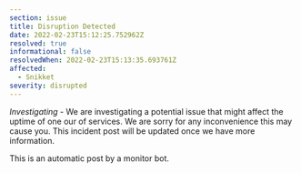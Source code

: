 ```yaml
---
section: issue
title: Disruption Detected
date: 2022-02-23T15:12:25.752962Z
resolved: true
informational: false
resolvedWhen: 2022-02-23T15:13:35.693761Z
affected:
  - Snikket
severity: disrupted
---
```

*Investigating* - We are investigating a potential issue that might affect the uptime of one our of services. We are sorry for any inconvenience this may cause you. This incident post will be updated once we have more information.

This is an automatic post by a monitor bot.
        